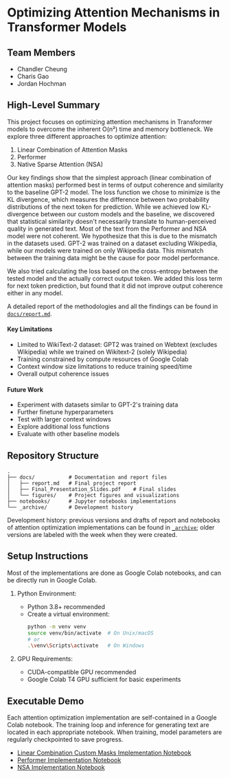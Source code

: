 # Optimizing Attention Mechanisms in Transformer Models

## Team Members

- Chandler Cheung
- Charis Gao
- Jordan Hochman

## High-Level Summary

This project focuses on optimizing attention mechanisms in Transformer models to overcome the inherent O(n²) time and memory bottleneck. We explore three different approaches to optimize attention:

1. Linear Combination of Attention Masks
2. Performer
3. Native Sparse Attention (NSA)

Our key findings show that the simplest approach (linear combination of attention masks) performed best in terms of output coherence and similarity to the baseline GPT-2 model. The loss function we chose to minimize is the KL divergence, which measures the difference between two probability distributions of the next token for prediction. While we achieved low KL-divergence between our custom models and the baseline, we discovered that statistical similarity doesn't necessarily translate to human-perceived quality in generated text. Most of the text from the Performer and NSA model were not coherent. We hypothesize that this is due to the mismatch in the datasets used. GPT-2 was trained on a dataset excluding Wikipedia, while our models were trained on only Wikipedia data. This mismatch between the training data might be the cause for poor model performance.

We also tried calculating the loss based on the cross-entropy between the tested model and the actually correct output token. We added this loss term for next token prediction, but found that it did not improve output coherence either in any model.

A detailed report of the methodologies and all the findings can be found in [`docs/report.md`](docs/report.md).

#### Key Limitations

- Limited to WikiText-2 dataset: GPT2 was trained on Webtext (excludes Wikipedia) while we trained on Wikitext-2 (solely Wikipedia)
- Training constrained by compute resources of Google Colab
- Context window size limitations to reduce training speed/time
- Overall output coherence issues

#### Future Work

- Experiment with datasets similar to GPT-2's training data
- Further finetune hyperparameters
- Test with larger context windows
- Explore additional loss functions
- Evaluate with other baseline models

## Repository Structure

```
.
├── docs/           # Documentation and report files
│   ├── report.md   # Final project report
│   ├── Final_Presentation_Slides.pdf    # Final slides
│   └── figures/    # Project figures and visualizations
├── notebooks/      # Jupyter notebooks implementations
└── _archive/       # Development history
```

Development history: previous versions and drafts of report and notebooks of attention optimization implementations can be found in [`_archive`](_archive); older versions are labeled with the week when they were created.

## Setup Instructions

Most of the implementations are done as Google Colab notebooks, and can be directly run in Google Colab.

1. Python Environment:

   - Python 3.8+ recommended
   - Create a virtual environment:
     ```bash
     python -m venv venv
     source venv/bin/activate  # On Unix/macOS
     # or
     .\venv\Scripts\activate   # On Windows
     ```

2. GPU Requirements:
   - CUDA-compatible GPU recommended
   - Google Colab T4 GPU sufficient for basic experiments

## Executable Demo

Each attention optimization implementation are self-contained in a Google Colab notebook. The training loop and inference for generating text are located in each appropriate notebook. When training, model parameters are regularly checkpointed to save progress.

- [Linear Combination Custom Masks Implementation Notebook](notebooks/Custom_masks_implementation.ipynb)
- [Performer Implementation Notebook](notebooks/Performer_implementation.ipynb)
- [NSA Implementation Notebook](notebooks/NSA_implementation.ipynb)
